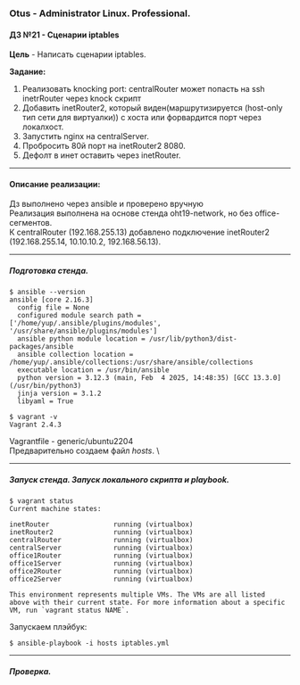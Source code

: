 ### **Otus - Administrator Linux. Professional.**  
#### **ДЗ №21 - Сценарии iptables**  
**Цель** - Написать сценарии iptables.

**Задание:**  
1) Реализовать knocking port: centralRouter может попасть на ssh inetrRouter через knock скрипт
2) Добавить inetRouter2, который виден(маршрутизируется (host-only тип сети для виртуалки)) с хоста или форвардится порт через локалхост.
3) Запустить nginx на centralServer.
4) Пробросить 80й порт на inetRouter2 8080.
5) Дефолт в инет оставить через inetRouter.


****
#### **Описание реализации:**  

Дз выполнено через ansible и проверено вручную \
Реализация выполнена на основе стенда oht19-network, но без office-сегментов. \
К centralRouter (192.168.255.13) добавлено подключение inetRouter2 (192.168.255.14, 10.10.10.2, 192.168.56.13).


***
##### Подготовка стенда.
```
$ ansible --version
ansible [core 2.16.3]
  config file = None
  configured module search path = ['/home/yup/.ansible/plugins/modules', '/usr/share/ansible/plugins/modules']
  ansible python module location = /usr/lib/python3/dist-packages/ansible
  ansible collection location = /home/yup/.ansible/collections:/usr/share/ansible/collections
  executable location = /usr/bin/ansible
  python version = 3.12.3 (main, Feb  4 2025, 14:48:35) [GCC 13.3.0] (/usr/bin/python3)
  jinja version = 3.1.2
  libyaml = True

$ vagrant -v
Vagrant 2.4.3
```
Vagrantfile - generic/ubuntu2204\
Предварительно создаем файл *hosts*. \

***
##### Запуск стенда. Запуск локального скрипта и playbook.
```
$ vagrant status
Current machine states:

inetRouter                running (virtualbox)
inetRouter2               running (virtualbox)
centralRouter             running (virtualbox)
centralServer             running (virtualbox)
office1Router             running (virtualbox)
office1Server             running (virtualbox)
office2Router             running (virtualbox)
office2Server             running (virtualbox)

This environment represents multiple VMs. The VMs are all listed
above with their current state. For more information about a specific
VM, run `vagrant status NAME`.
```
Запускаем плэйбук:
```
$ ansible-playbook -i hosts iptables.yml 
```
***
##### Проверка.

